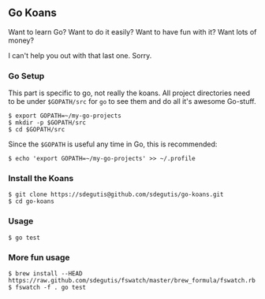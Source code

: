 ## Go Koans

Want to learn Go? Want to do it easily? Want to have fun with it? Want lots of money?

I can't help you out with that last one. Sorry.

### Go Setup

This part is specific to go, not really the koans. All project directories need
to be under `$GOPATH/src` for `go` to see them and do all it's awesome Go-stuff.

    $ export GOPATH=~/my-go-projects
    $ mkdir -p $GOPATH/src
    $ cd $GOPATH/src

Since the `$GOPATH` is useful any time in Go, this is recommended:

    $ echo 'export GOPATH=~/my-go-projects' >> ~/.profile

### Install the Koans

    $ git clone https://sdegutis@github.com/sdegutis/go-koans.git
    $ cd go-koans

### Usage

    $ go test

### More fun usage

    $ brew install --HEAD https://raw.github.com/sdegutis/fswatch/master/brew_formula/fswatch.rb
    $ fswatch -f . go test

